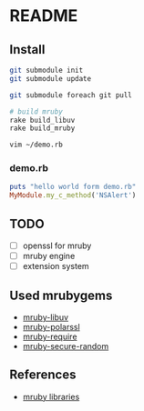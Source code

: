 # README

## Install

```bash
git submodule init
git submodule update

git submodule foreach git pull

# build mruby
rake build_libuv
rake build_mruby

vim ~/demo.rb
```

### demo.rb

```ruby
puts "hello world form demo.rb"
MyModule.my_c_method('NSAlert')
```

## TODO

* [ ] openssl for mruby
* [ ] mruby engine
* [ ] extension system

## Used mrubygems

* [mruby-libuv](https://github.com/jbreeden/mruby-libuv)
* [mruby-polarssl](https://github.com/luisbebop/mruby-polarssl)
* [mruby-require](https://github.com/iij/mruby-require)
* [mruby-secure-random](https://github.com/monochromegane/mruby-secure-random)

## References

* [mruby libraries](http://mruby.org/libraries/)
